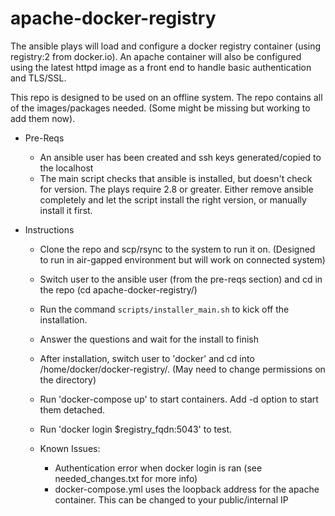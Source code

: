 # apache-docker-registry

The ansible plays will load and configure a docker registry container (using registry:2 from docker.io). An apache container will also be configured using the latest httpd image as a front end to handle basic authentication and TLS/SSL. 

This repo is designed to be used on an offline system. The repo contains all of the images/packages needed. (Some might be missing but working to add them now).

- Pre-Reqs
  - An ansible user has been created and ssh keys generated/copied to the localhost 
  - The main script checks that ansible is installed, but doesn't check for version. The plays require 2.8 or greater. Either remove ansible completely and let the script install the right version, or manually install it first.

- Instructions 
  - Clone the repo and scp/rsync to the system to run it on. (Designed to run in air-gapped environment but will work on connected system)
  - Switch user to the ansible user (from the pre-reqs section) and cd in the repo (cd apache-docker-registry/)
  - Run the command `scripts/installer_main.sh` to kick off the installation.
  - Answer the questions and wait for the install to finish
  - After installation, switch user to 'docker' and cd into /home/docker/docker-registry/. (May need to change permissions on the directory)
  - Run 'docker-compose up' to start containers. Add -d option to start them detached.
  - Run 'docker login $registry_fqdn:5043' to test. 
  
  - Known Issues:
    - Authentication error when docker login is ran (see needed_changes.txt for more info)
    - docker-compose.yml uses the loopback address for the apache container. This can be changed to your public/internal IP
